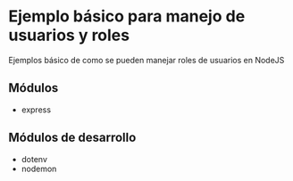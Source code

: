 # Ejemplo básico para manejo de usuarios y roles

Ejemplos básico de como se pueden manejar roles de usuarios en NodeJS

## Módulos
* express

## Módulos de desarrollo
* dotenv
* nodemon